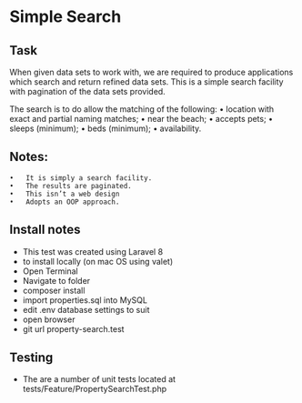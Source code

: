 # Simple Search 

## Task
When given data sets to work with, we are required to produce applications which search and return refined data sets.
This is a simple search facility with pagination of the data sets provided.

The search is to do allow the matching of the following:
	•	location with exact and partial naming matches;
	•	near the beach;
	•	accepts pets;
	•	sleeps (minimum);
	•	beds (minimum);
	•	availability.

## Notes:
	•	It is simply a search facility.
	•	The results are paginated.
	•	This isn’t a web design
	•	Adopts an OOP approach.

## Install notes

- This test was created using Laravel 8
- to install locally (on mac OS using valet)
- Open Terminal
- Navigate to folder
- composer install
- import properties.sql into MySQL
- edit .env database settings to suit
- open browser
- git url property-search.test

## Testing
- The are a number of unit tests located at tests/Feature/PropertySearchTest.php

